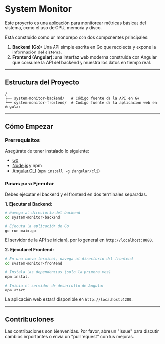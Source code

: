 # System Monitor

Este proyecto es una aplicación para monitorear métricas básicas del sistema, como el uso de CPU, memoria y disco.

Está construido como un monorepo con dos componentes principales:

1.  **Backend (Go):** Una API simple escrita en Go que recolecta y expone la información del sistema.
2.  **Frontend (Angular):** una interfaz web moderna construida con Angular que consume la API del backend y muestra los datos en tiempo real.

---

## Estructura del Proyecto

```
/
├── system-monitor-backend/   # Código fuente de la API en Go
└── system-monitor-frontend/  # Código fuente de la aplicación web en Angular
```

---

## Cómo Empezar

### Prerrequisitos

Asegúrate de tener instalado lo siguiente:

*   [Go](https://golang.org/dl/)
*   [Node.js](https://nodejs.org/) y npm
*   [Angular CLI](https://angular.io/cli) (`npm install -g @angular/cli`)

### Pasos para Ejecutar

Debes ejecutar el backend y el frontend en dos terminales separadas.

**1. Ejecutar el Backend:**

```bash
# Navega al directorio del backend
cd system-monitor-backend

# Ejecuta la aplicación de Go
go run main.go
```

El servidor de la API se iniciará, por lo general en `http://localhost:8080`.

**2. Ejecutar el Frontend:**

```bash
# En una nueva terminal, navega al directorio del frontend
cd system-monitor-frontend

# Instala las dependencias (solo la primera vez)
npm install

# Inicia el servidor de desarrollo de Angular
npm start
```

La aplicación web estará disponible en `http://localhost:4200`.

---

## Contribuciones

Las contribuciones son bienvenidas. Por favor, abre un "issue" para discutir cambios importantes o envía un "pull request" con tus mejoras.
##